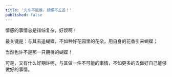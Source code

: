 ```yaml
---
title: '火车不能推，蝴蝶不去追！'
published: false
---
```

 
情感的事情总是错综复杂，好烦啊！  

最关键是：与其去追蝴蝶，不如种好花园里的花朵，用自身的花香引来蝴蝶；  

当然也许不是那一只期待的蝴蝶！  

可是，又有什么好期许呢，与其做一件不可能的事情，不如更多的去做好自己能够做好的事情。